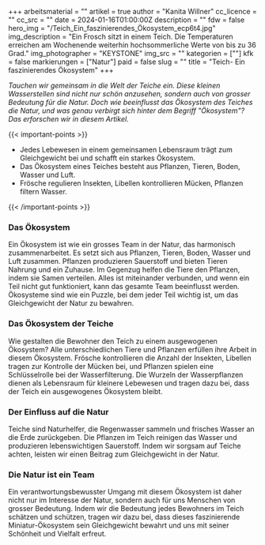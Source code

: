 +++
arbeitsmaterial = ""
artikel = true
author = "Kanita Willner"
cc_licence = ""
cc_src = ""
date = 2024-01-16T01:00:00Z
description = ""
fdw = false
hero_img = "/Teich_Ein_faszinierendes_Ökosystem_ecp6t4.jpg"
img_description = "Ein Frosch sitzt in einem Teich. Die Temperaturen erreichen am Wochenende weiterhin hochsommerliche Werte von bis zu 36 Grad."
img_photographer = "KEYSTONE"
img_src = ""
kategorien = [""]
kfk = false
markierungen = ["Natur"]
paid = false
slug = ""
title = "Teich- Ein faszinierendes Ökosystem"
+++

_Tauchen wir gemeinsam in die Welt der Teiche ein. Diese kleinen Wasserstellen sind nicht nur schön anzusehen, sondern auch von grosser Bedeutung für die Natur. Doch wie beeinflusst das Ökosystem des Teiches die Natur, und was genau verbirgt sich hinter dem Begriff "Ökosystem"? Das erforschen wir in diesem Artikel._

{{< important-points >}}

<ul>

<li>Jedes Lebewesen in einem gemeinsamen Lebensraum trägt zum Gleichgewicht bei und schafft ein starkes Ökosystem.</li>

<li>Das Ökosystem eines Teiches besteht aus Pflanzen, Tieren, Boden, Wasser und Luft.</li>

<li>Frösche regulieren Insekten, Libellen kontrollieren Mücken, Pflanzen filtern Wasser.</li>

</ul>

{{< /important-points >}}

### Das Ökosystem

Ein Ökosystem ist wie ein grosses Team in der Natur, das harmonisch zusammenarbeitet. Es setzt sich aus Pflanzen, Tieren, Boden, Wasser und Luft zusammen. Pflanzen produzieren Sauerstoff und bieten Tieren Nahrung und ein Zuhause. Im Gegenzug helfen die Tiere den Pflanzen, indem sie Samen verteilen. Alles ist miteinander verbunden, und wenn ein Teil nicht gut funktioniert, kann das gesamte Team beeinflusst werden. Ökosysteme sind wie ein Puzzle, bei dem jeder Teil wichtig ist, um das Gleichgewicht der Natur zu bewahren.

### Das Ökosystem der Teiche

Wie gestalten die Bewohner den Teich zu einem ausgewogenen Ökosystem? Alle unterschiedlichen Tiere und Pflanzen erfüllen ihre Arbeit in diesem Ökosystem. Frösche kontrollieren die Anzahl der Insekten, Libellen tragen zur Kontrolle der Mücken bei, und Pflanzen spielen eine Schlüsselrolle bei der Wasserfilterung. Die Wurzeln der Wasserpflanzen dienen als Lebensraum für kleinere Lebewesen und tragen dazu bei, dass der Teich ein ausgewogenes Ökosystem bleibt.

### Der Einfluss auf die Natur

Teiche sind Naturhelfer, die Regenwasser sammeln und frisches Wasser an die Erde zurückgeben. Die Pflanzen im Teich reinigen das Wasser und produzieren lebenswichtigen Sauerstoff. Indem wir sorgsam auf Teiche achten, leisten wir einen Beitrag zum Gleichgewicht in der Natur.

### Die Natur ist ein Team

Ein verantwortungsbewusster Umgang mit diesem Ökosystem ist daher nicht nur im Interesse der Natur, sondern auch für uns Menschen von grosser Bedeutung. Indem wir die Bedeutung jedes Bewohners im Teich schätzen und schützen, tragen wir dazu bei, dass dieses faszinierende Miniatur-Ökosystem sein Gleichgewicht bewahrt und uns mit seiner Schönheit und Vielfalt erfreut.

